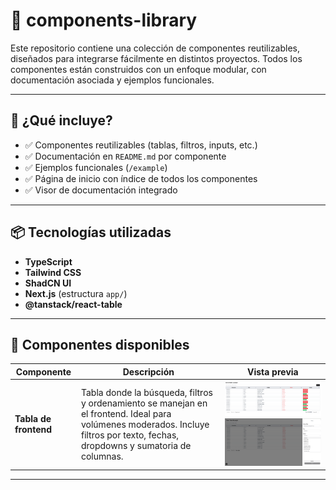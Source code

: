 # 🧱 components-library

Este repositorio contiene una colección de componentes reutilizables, diseñados para integrarse fácilmente en distintos proyectos. Todos los componentes están construidos con un enfoque modular, con documentación asociada y ejemplos funcionales.

---

## 🚀 ¿Qué incluye?

- ✅ Componentes reutilizables (tablas, filtros, inputs, etc.)
- ✅ Documentación en `README.md` por componente
- ✅ Ejemplos funcionales (`/example`)
- ✅ Página de inicio con índice de todos los componentes
- ✅ Visor de documentación integrado

---

## 📦 Tecnologías utilizadas

- **TypeScript**
- **Tailwind CSS**
- **ShadCN UI**
- **Next.js** (estructura `app/`)
- **@tanstack/react-table**

---

## 🧩 Componentes disponibles

| Componente            | Descripción                                                                                                   | Vista previa                                                                 |
|-----------------------|---------------------------------------------------------------------------------------------------------------|------------------------------------------------------------------------------|
| **Tabla de frontend** | Tabla donde la búsqueda, filtros y ordenamiento se manejan en el frontend. Ideal para volúmenes moderados. Incluye filtros por texto, fechas, dropdowns y sumatoria de columnas.  | ![Tabla](./screenshots/front.png)<br>![Filtros](./screenshots/filters.png)  |

---
